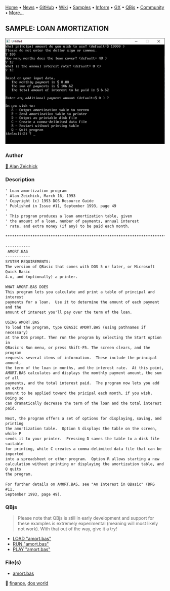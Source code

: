 [Home](https://qb64.com) • [News](../../news.md) • [GitHub](https://github.com/QB64Official/qb64) • [Wiki](https://github.com/QB64Official/qb64/wiki) • [Samples](../../samples.md) • [Inform](../../inform.md) • [GX](../../gx.md) • [QBjs](../../qbjs.md) • [Community](../../community.md) • [More...](../../more.md)

## SAMPLE: LOAN AMORTIZATION

![screenshot.png](img/screenshot.png)

### Author

[🐝 Alan Zeichick](../alan-zeichick.md) 

### Description

```text
' Loan amortization program
' Alan Zeichick, March 16, 1993
' Copyright (c) 1993 DOS Resource Guide
' Published in Issue #11, September 1993, page 49
'
' This program produces a loan amortization table, given
' the amount of a loan, number of payments, annual interest
' rate, and extra money (if any) to be paid each month.

******************************************************************************

-----------
 AMORT.BAS
-----------
SYSTEM REQUIREMENTS:
The version of QBasic that comes with DOS 5 or later, or Microsoft Quick Basic 
4.x, and (optionally) a printer.

WHAT AMORT.BAS DOES
This program lets you calculate and print a table of principal and interest 
payments for a loan.  Use it to determine the amount of each payment and the 
amount of interest you'll pay over the term of the loan.

USING AMORT.BAS
To load the program, type QBASIC AMORT.BAS (using pathnames if necessary) 
at the DOS prompt. Then run the program by selecting the Start option in 
QBasic's Run menu, or press Shift-F5. The screen clears, and the program 
requests several items of information.  These include the principal amount, 
the term of the loan in months, and the interest rate.  At this point, 
AMORT.BAS calculates and displays the monthly payment amount, the sum of all 
payments, and the total interest paid.  The program now lets you add an extra 
amount to be applied toward the pricipal each month, if you wish.  Doing so 
can dramatically decrease the term of the loan and the total interest paid.

Next, the program offers a set of options for displaying, saving, and printing 
the amortization table.  Option S displays the table on the screen, while P 
sends it to your printer.  Pressing D saves the table to a disk file suitable 
for printing, while C creates a comma-delimited data file that can be imported 
into a spreadsheet or other program.  Option R allows starting a new 
calculation without printing or displaying the amortization table, and Q quits 
the program.

For further details on AMORT.BAS, see "An Interest in QBasic" (DRG #11, 
September 1993, page 49).
```

### QBjs

> Please note that QBjs is still in early development and support for these examples is extremely experimental (meaning will most likely not work). With that out of the way, give it a try!

* [LOAD "amort.bas"](https://v6p9d9t4.ssl.hwcdn.net/html/5963335/index.html?src=https://qb64.com/samples/loan-amortization/src/amort.bas)
* [RUN "amort.bas"](https://v6p9d9t4.ssl.hwcdn.net/html/5963335/index.html?mode=auto&src=https://qb64.com/samples/loan-amortization/src/amort.bas)
* [PLAY "amort.bas"](https://v6p9d9t4.ssl.hwcdn.net/html/5963335/index.html?mode=play&src=https://qb64.com/samples/loan-amortization/src/amort.bas)

### File(s)

* [amort.bas](src/amort.bas)

🔗 [finance](../finance.md), [dos world](../dos-world.md)
